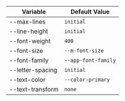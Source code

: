 | Variable         | Default Value       |
| ---------------- | ------------------- |
| --max-lines      | `initial`           |
| --line-height    | `initial`           |
| --font-weight    | `400`               |
| --font-size      | `--m-font-size`     |
| --font-family    | `--app-font-family` |
| --letter-spacing | `initial`           |
| --text-color     | `--color-primary`   |
| --text-transform | `none`              |
